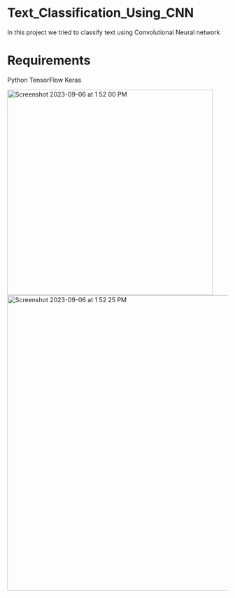 # Text_Classification_Using_CNN


In this project we tried to classify text using Convolutional Neural network
# Requirements
Python 
TensorFlow
Keras


<img width="470" alt="Screenshot 2023-09-06 at 1 52 00 PM" src="https://github.com/keshav-rathor/Text_Classification_Using_CNN/assets/41488865/4e7ca9d2-79b5-445f-a4d8-92d88c5b4120">


<img width="676" alt="Screenshot 2023-09-06 at 1 52 25 PM" src="https://github.com/keshav-rathor/Text_Classification_Using_CNN/assets/41488865/75690d40-f64c-4471-97f3-3c6c8ee4a14b">


